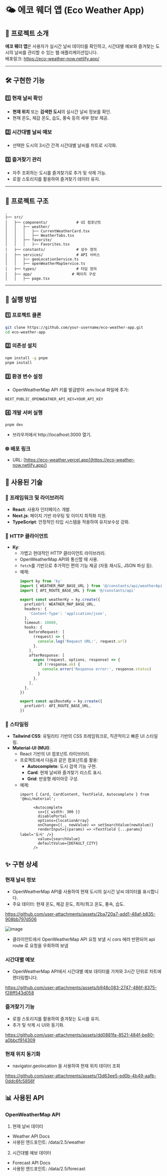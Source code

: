 # 🌤️ 에코 웨더 앱 (Eco Weather App)

## 📌 프로젝트 소개
**에코 웨더 앱**은 사용자가 실시간 날씨 데이터를 확인하고, 시간대별 예보와 즐겨찾는 도시의 날씨를 관리할 수 있는 웹 애플리케이션입니다.  
배포링크: https://eco-weather-now.netlify.app/

---

## 🛠️ 구현한 기능

### 1️⃣ **현재 날씨 확인**
- **현재 위치** 또는 **검색한 도시**의 실시간 날씨 정보를 확인.
- 현재 온도, 체감 온도, 습도, 풍속 등의 세부 정보 제공.

### 2️⃣ **시간대별 날씨 예보**
- 선택한 도시의 3시간 간격 시간대별 날씨를 차트로 시각화.

### 3️⃣ **즐겨찾기 관리**
- 자주 조회하는 도시를 즐겨찾기로 추가 및 삭제 가능.
- 로컬 스토리지를 활용하여 즐겨찾기 데이터 유지.

---

## 📂 프로젝트 구조
```
.
├── src/
│   ├── components/             # UI 컴포넌트
│   │   ├── weather/
│   │   │   ├── CurrentWeatherCard.tsx
│   │   │   ├── WeatherTabs.tsx
│   │   ├── favorite/
│   │   │   ├── Favorites.tsx
│   ├── constants/              # 상수 정의
│   ├── services/               # API 서비스
│   │   ├── geoLocationService.ts
│   │   ├── openWeatherMapService.ts
│   ├── types/                  # 타입 정의
│   ├── app/                  # 페이지 구성
│   │   ├── page.tsx
```

---

## 🚀 실행 방법

### 1️⃣ **프로젝트 클론**
```bash
git clone https://github.com/your-username/eco-weather-app.git
cd eco-weather-app
```

### 2️⃣ 의존성 설치
```bash
npm install -g pnpm
pnpm install
```

### 3️⃣ 환경 변수 설정
- OpenWeatherMap API 키를 발급받아 .env.local 파일에 추가:

```.env
NEXT_PUBLIC_OPENWEATHER_API_KEY=YOUR_API_KEY
```

### 4️⃣ 개발 서버 실행
```
pnpm dev
```
- 브라우저에서 http://localhost:3000 열기.

### 🌐 배포 링크
- URL: [https://eco-weather.vercel.app](https://eco-weather-now.netlify.app/)

## 🔧 사용된 기술

### 🚀 **프레임워크 및 라이브러리**
- **React**: 사용자 인터페이스 개발.
- **Next.js**: 페이지 기반 라우팅 및 이미지 최적화 지원.
- **TypeScript**: 안정적인 타입 시스템을 적용하여 유지보수성 강화.

### 📡 **HTTP 클라이언트**
- **Ky**:
  - 가볍고 현대적인 HTTP 클라이언트 라이브러리.
  - OpenWeatherMap API와 통신할 때 사용.
  - `fetch`를 기반으로 추가적인 편의 기능 제공 (자동 재시도, JSON 파싱 등).
  - 예제:
    ```ts
    import ky from 'ky'
    import { WEATHER_MAP_BASE_URL } from '@/constants/api/weatherApi'
    import { API_ROUTE_BASE_URL } from '@/constants/api'
    
    export const weatherKy = ky.create({
      prefixUrl: WEATHER_MAP_BASE_URL,
      headers: {
        'Content-Type': 'application/json',
      },
      timeout: 10000,
      hooks: {
        beforeRequest: [
          (request) => {
            console.log('Request URL:', request.url)
          },
        ],
        afterResponse: [
          async (request, options, response) => {
            if (!response.ok) {
              console.error('Response error:', response.status)
            }
          },
        ],
      },
    })
    
    export const apiRouteKy = ky.create({
      prefixUrl: API_ROUTE_BASE_URL,
    })

    ```
### 🎨 **스타일링**
- **Tailwind CSS**: 유틸리티 기반의 CSS 프레임워크로, 직관적이고 빠른 UI 스타일링.
- **Material-UI (MUI)**:
  - React 기반의 UI 컴포넌트 라이브러리.
  - 프로젝트에서 다음과 같은 컴포넌트를 활용:
    - **Autocomplete**: 도시 검색 기능 구현.
    - **Card**: 현재 날씨와 즐겨찾기 리스트 표시.
    - **Grid**: 반응형 레이아웃 구성.
  - 예제:
    ```tsx
    import { Card, CardContent, TextField, Autocomplete } from '@mui/material';

          <Autocomplete
            sx={{ width: 300 }}
            disablePortal
            options={locationArray}
            onChange={(_, newValue) => setSearchValue(newValue)}
            renderInput={(params) => <TextField {...params} label='도시' />}
            value={searchValue}
            defaultValue={DEFAULT_CITY}
          />
    ```
## ✨ 구현 상세

### 현재 날씨 정보
- OpenWeatherMap API를 사용하여 현재 도시의 실시간 날씨 데이터를 표시합니다.
- 주요 데이터: 현재 온도, 체감 온도, 최저/최고 온도, 풍속, 습도.

https://github.com/user-attachments/assets/2ba720a7-add1-48af-b835-908bb797d506

![image](https://github.com/user-attachments/assets/f279e4da-c0d9-43c0-9c09-571c0c35448f)
- 클라이언트에서 OpenWeatherMap API 요청 보낼 시 cors 에러 반환되어 api route 로 요청을 우회하여 보냄

### 시간대별 예보
- OpenWeatherMap API에서 시간대별 예보 데이터를 가져와 3시간 단위로 차트에 렌더링합니다.

https://github.com/user-attachments/assets/b948c083-2747-486f-8375-f28ff543d058

### 즐겨찾기 기능
- 로컬 스토리지를 활용하여 즐겨찾는 도시를 유지.
- 추가 및 삭제 시 UI와 동기화.

https://github.com/user-attachments/assets/dd0881fa-8521-484f-be80-a0bbcf914309

### 현재 위치 동기화
- navigator.geolocation 을 사용하여 현재 위치 데이터 조회

https://github.com/user-attachments/assets/13d63ee5-ed0b-4b49-aafb-0ddc6fc5856f

## 📊 사용된 API

### OpenWeatherMap API
1. 현재 날씨 데이터
  - Weather API Docs
  - 사용된 엔드포인트: /data/2.5/weather
2. 시간대별 예보 데이터
  - Forecast API Docs
  - 사용된 엔드포인트: /data/2.5/forecast

